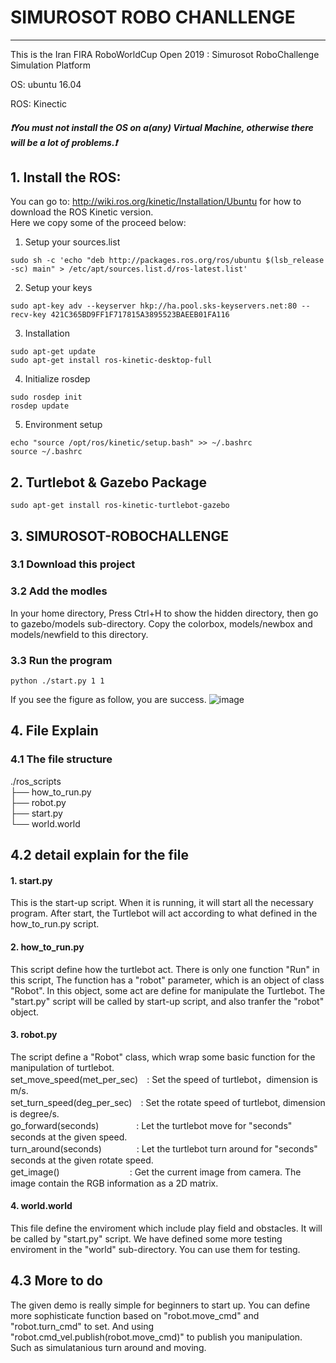 # SIMUROSOT ROBO CHANLLENGE 

--------

This is the Iran FIRA RoboWorldCup Open 2019 : Simurosot RoboChallenge Simulation Platform

OS: ubuntu 16.04

ROS: Kinectic

##### :exclamation:You must not install the OS on a(any) Virtual Machine, otherwise there will be a lot of problems.:exclamation:

## 1. Install the ROS:

You can go to:  http://wiki.ros.org/kinetic/Installation/Ubuntu
for how to download the ROS Kinetic version.<br>
Here we copy some of the proceed below:<br>

1. Setup your sources.list

```
sudo sh -c 'echo "deb http://packages.ros.org/ros/ubuntu $(lsb_release -sc) main" > /etc/apt/sources.list.d/ros-latest.list'
```
2. Setup your keys
```
sudo apt-key adv --keyserver hkp://ha.pool.sks-keyservers.net:80 --recv-key 421C365BD9FF1F717815A3895523BAEEB01FA116
```
3. Installation
```
sudo apt-get update
sudo apt-get install ros-kinetic-desktop-full
```
4. Initialize rosdep
```
sudo rosdep init
rosdep update
```
5. Environment setup
```
echo "source /opt/ros/kinetic/setup.bash" >> ~/.bashrc
source ~/.bashrc
```

## 2. Turtlebot & Gazebo Package
```
sudo apt-get install ros-kinetic-turtlebot-gazebo
```
   
## 3. SIMUROSOT-ROBOCHALLENGE
### 3.1 Download this project
### 3.2 Add the modles
In your home directory, Press Ctrl+H to show the hidden directory, then go to gazebo/models sub-directory. Copy the colorbox, models/newbox and models/newfield to this directory.

### 3.3 Run the program <br>
```
python ./start.py 1 1
```

If you see the figure as follow, you are success.
![image](https://github.com/zerowind168/SIMUROSOT-ROBOCHALLENGE/blob/master/roboc.png) 
## 4. File Explain 
### 4.1 The file structure 

./ros_scripts<br>
├── how_to_run.py<br>
├── robot.py<br>
├── start.py<br>
└── world.world<br>

## 4.2 detail explain for the file
#### 1. start.py
This is the start-up script. When it is running, it will start all the necessary program. After start, the Turtlebot will act according to what defined in the how_to_run.py script.
#### 2. how_to_run.py
This script define how the turtlebot act. There is only one function "Run" in this script, The function has a "robot" parameter, which is an object of class "Robot". In this object, some act are define for manipulate the Turtlebot. The "start.py" script will be called by start-up script, and also tranfer the "robot" object.

#### 3. robot.py
The script define a "Robot" class, which wrap some basic function for the manipulation of turtlebot.<br>
set_move_speed(met_per_sec)　: Set the speed of turtlebot，dimension is m/s.<br>
set_turn_speed(deg_per_sec)　: Set the rotate speed of turtlebot, dimension is degree/s.<br>
go_forward(seconds)　　　　 : Let the turtlebot move for "seconds" seconds at the given speed.<br>
turn_around(seconds)　　　　: Let the turtlebot turn around for "seconds" seconds at the given rotate speed.<br>
get_image()　　　　　　　　: Get the current image from camera. The image contain the RGB information as a 2D matrix.
#### 4. world.world
This file define the enviroment which include play field and obstacles. It will be called by "start.py" script. We have defined some more testing enviroment in the "world" sub-directory. You can use them for testing. 

## 4.3 More to do
The given demo is really simple for beginners to start up. You can define more sophisticate function based on "robot.move_cmd" and "robot.turn_cmd" to set. And using "robot.cmd_vel.publish(robot.move_cmd)" to publish you manipulation. Such as simulatanious turn around and moving.
